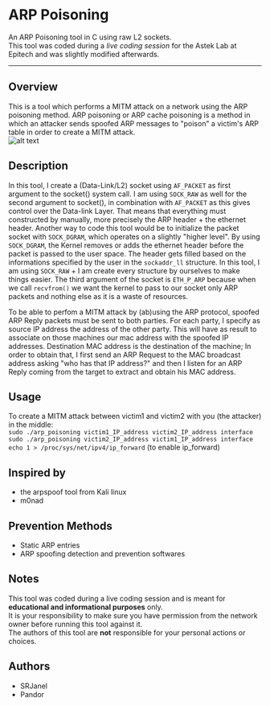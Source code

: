 # ARP Poisoning
An ARP Poisoning tool in C using raw L2 sockets.  
This tool was coded during a *live coding session* for the Astek Lab at Epitech and was slightly modified afterwards.
***

## Overview
This is a tool which performs a MITM attack on a network using the ARP poisoning method.
ARP poisoning or ARP cache poisoning is a method in which an attacker sends spoofed ARP messages to "poison" a victim's ARP table in order to create a MITM attack.  
![alt text](https://qph.ec.quoracdn.net/main-qimg-b1a85eb67f3df59f3eaf3a3697c03b10 "MITM attack pic")

## Description
In this tool, I create a (Data-Link/L2) socket using `AF_PACKET` as first argument to the socket() system call. I am using `SOCK_RAW` as well for the second argument to socket(), in combination with `AF_PACKET` as this gives control over the Data-link Layer. That means that everything must constructed by manually, more precisely the ARP header + the ethernet header. Another way to code this tool would be to initialize the packet socket with `SOCK_DGRAM`, which operates on a slightly "higher level". By using `SOCK_DGRAM`, the Kernel removes or adds the ethernet header before the packet is passed to the user space. The header gets filled based on the informations specified by the user in the `sockaddr_ll` structure. In this tool, I am using `SOCK_RAW` + I am create every structure by ourselves to make things easier. The third argument of the socket is `ETH_P_ARP` because when we call `recvfrom()` we want the kernel to pass to our socket only ARP packets and nothing else as it is a waste of resources.

To be able to perfom a MITM attack by (ab)using the ARP protocol, spoofed ARP Reply packets must be sent to both parties. For each party, I specify as source IP address the address of the other party. This will have as result to associate on those machines our mac address with the spoofed IP addresses. Destination MAC address is the destination of the machine; In order to obtain that, I first send an ARP Request to the MAC broadcast address asking "who has that IP address?" and then I listen for an ARP Reply coming from the target to extract and obtain his MAC address.

## Usage
To create a MITM attack between victim1 and victim2 with you (the attacker) in the middle:  
```sudo ./arp_poisoning victim1_IP_address victim2_IP_address interface```  
```sudo ./arp_poisoning victim2_IP_address victim1_IP_address interface```
```echo 1 > /proc/sys/net/ipv4/ip_forward``` (to enable ip_forward)  

## Inspired by
* the arpspoof tool from Kali linux
* m0nad

## Prevention Methods
* Static ARP entries
* ARP spoofing detection and prevention softwares

## Notes
This tool was coded during a live coding session and is meant for **educational and informational purposes** only.  
It is your responsibility to make sure you have permission from the network owner before running this tool against it.  
The authors of this tool are **not** responsible for your personal actions or choices.

## Authors
* SRJanel
* Pandor
